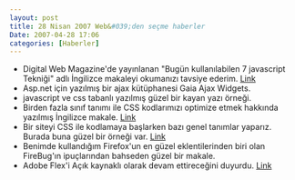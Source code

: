 ```yaml
---
layout: post
title: 28 Nisan 2007 Web&#039;den seçme haberler
Date: 2007-04-28 17:06
categories: [Haberler]
---
```


-   Digital Web Magazine'de yayınlanan "Bugün kullanılabilen 7
    javascript Tekniği" adlı İngilizce makaleyi okumanızı tavsiye
    ederim. [Link][]
-   Asp.net için yazılmış bir ajax kütüphanesi Gaia Ajax Widgets.
-   javascript ve css tabanlı yazılmış güzel bir kayan yazı örneği.
-   Birden fazla sınıf tanımı ile CSS kodlarımızı optimize etmek
    hakkında yazılmış İngilizce makale. [Link][3]
-   Bir siteyi CSS ile kodlamaya başlarken bazı genel tanımlar yaparız.
    Burada buna güzel bir örneği var. [Link][4]
-   Benimde kullandığım Firefox'un en güzel eklentilerinden biri olan
    FireBug'ın ipuçlarından bahseden güzel bir makale.
-   Adobe Flex'i Açık kaynaklı olarak devam ettireceğini duyurdu.
    [Link][6]


  [Link]: http://www.digital-web.com/articles/seven_javascript_techniques/
    "Link"
  [3]: http://www.search-this.com/2007/04/25/optimize-your-css-with-multi-class-elements/
    "Link"
  [4]: http://www.crucialwebhost.com/blog/master-stylesheet-the-most-useful-css-technique/
  [6]: http://labs.adobe.com/wiki/index.php/Flex:Open_Source "Link"
